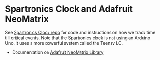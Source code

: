 # Spartronics Clock and Adafruit NeoMatrix

See [Spartronics Clock repo](https://github.com/riyadth/spartronics_clock)
for code and instructions on how we track time till critical events.
Note that the Spartronics clock is not using an Arduino Uno.
It uses a more powerful system called the Teensy LC.

* Documentation on [Adafruit NeoMatrix Library](https://learn.adafruit.com/adafruit-neopixel-uberguide/neomatrix-library)

